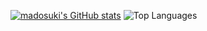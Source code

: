 [![madosuki's GitHub stats](https://github-readme-stats.vercel.app/api?username=madosuki)](https://github.com/madosuki/github-readme-stats)
![Top Languages](https://github-readme-stats.vercel.app/api/top-langs/?username=anuraghazra)
